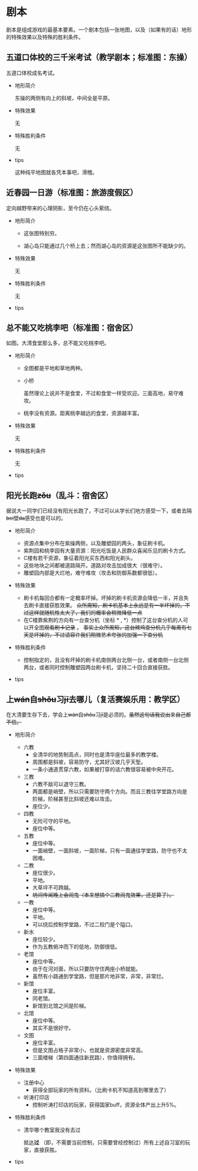 # 剧本

剧本是组成游戏的最基本要素。一个剧本包括一张地图，以及（如果有的话）地形的特殊效果以及特殊的胜利条件。

## 五道口体校的三千米考试（教学剧本；标准图：东操）

五道口体校成名考试。

- 地形简介

  ​东操的两侧有向上的斜坡，中间全是平原。

- 特殊效果

  无

- 特殊胜利条件

  无

- tips

  这种纯平地图就各凭本事吧，滑稽。

## 近春园一日游（标准图：旅游度假区）

定向越野带来的心理阴影，至今仍在心头萦绕。

- 地形简介

  - 这张图特别穷。

  - 湖心岛只能通过几个桥上去；然而湖心岛的资源是这张图所不能缺少的。



- 特殊效果

  无

- 特殊胜利条件

  无

- tips

## 总不能又吃桃李吧（标准图：宿舍区）

如图。大清食堂那么多，总不能又吃桃李吧。

- 地形简介

  - 全图都是平地和草地两种。

  - 小桥

    虽然理论上说并不是食堂，不过和食堂一样受欢迎。三面高地，易守难攻。

  - 桃李没有资源。距离桃李越远的食堂，资源越丰富。


- 特殊效果

  无

- 特殊胜利条件

  无

- tips

## 阳光长跑~~zǒu~~（乱斗：宿舍区）

据说大一同学们已经没有阳光长跑了，不过可以从学长们地方感受一下，或者去隔~~bei~~壁~~da~~感受也是可以的。

- 地形简介
  - 资源点集中分布在紫操两侧，以及雕塑园的两头，象征刷卡机。
  - 紫荆园和桃李园有大量资源：阳光吃饭是人民群众喜闻乐见的刷卡方式。
  - C楼有若干资源，象征着阳光买东西和阳光剃头。
  - 这些地块之间都被道路隔开。道路对攻击加成很大（很难守）。
  - 雕塑园内部是大烂地，难守难攻（攻击和防御系数都很低）。


- 特殊效果
  - 刷卡机每回合都有一定概率坏掉。坏掉的刷卡机资源会降低一半，并且失去刷卡直接获胜效果。 ~~众所周知，刷卡机基本上永远是有一半坏掉的，不过这样就随机性太大了，我们的概率会稍微降低一点~~
  - 在C楼靠紫荆的方向有一台查分机（坐标 * , *）控制了这台查分机的人可以开全图~~观看刷卡记录~~ 。 ~~事实上众所周知，这台辣鸡查分机几乎每周有七天是坏掉的，不过请容许我们稍微艺术夸张的加强一下查分机~~
- 特殊胜利条件
  - 控制指定的，且没有坏掉的刷卡机南侧两台北侧一台，或者南侧一台北侧两台，或者同时控制雕塑园两台刷卡机，坚持二十回合直接获胜。
- tips

## 上~~wán~~自~~shǒu~~习~~jī~~去哪儿（复活赛娱乐用：教学区）

在大清要生存下去，学会上~~wán~~自~~shǒu~~习~~jī~~是必须的。~~虽然这句话我说出来自己都不信。~~

- 地形简介
  - 六教
    - 全清华的地势制高点，同时也是清华座位最多的教学楼。
    - 周围都是斜坡，容易防守，尤其好汉坡几乎天堑。
    - 一条小通道贯穿六教，如果被打穿的话六教很容易被中央开花。
  - 三教
    - 六教不敌可以退守三教。
    - 两面都是峭壁，所以只需要防守两个方向。而且三教往学堂路方向是阶梯，阶梯甚至比斜坡还难以攻击。
    - 座位少。
  - 四教
    - 无险可守的平地。
    - 座位中等。
  - 五教
    - 座位中等。
    - 一面峭壁，一面斜坡，一面阶梯，只有一面通往学堂路，防守也不太困难。
  - 二教
    - 座位很少。
    - 平地。
    - 大草坪不可跨越。
    - ~~坊间传闻晚上会闹鬼（本来想搞个二教闹鬼效果，还是算了）。~~
  - 一教
    - 座位中等。
    - 平地。
    - 可以绕后控制学堂路，不过二校门是个隘口。
  - 新水
    - 座位较少。
    - 作为五教俯冲而下的低地，防御很低。
  - 老馆
    - 座位中等。
    - 由于在河对面，所以只要防守住两座小桥就能。
    - 虽然有小路通到学堂路，但是那片地非常，非常，非常烂。
  - 新馆
    - 座位丰富。
    - 同老馆。
    - 新馆到北馆之间是阶梯。
  - 北馆
    - 座位中等。
    - 其实不是很好守。
  - 文图
    - 座位丰富。
    - 但是文图占格子非常小，也就是资源密度非常高。
    - 三面楼梯（第四面通往新民路），你值得拥有。


- 特殊效果

  - 注册中心
    - 获得全部玩家的所有资料。（比刷卡机不知道高到哪里去了）
  - 听涛打印店
    - 控制听涛打印店的玩家，获得国家buff，资源全体产出上升5%。

- 特殊胜利条件

  - 清华哪个教室我没有去过

    抵达**过** （即，不需要当前控制，只需要曾经控制过）所有上述自习室的玩家，直接获胜。

- tips

